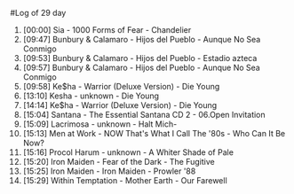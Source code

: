 #Log of 29 day

1. [00:00] Sia - 1000 Forms of Fear - Chandelier
1. [09:47] Bunbury & Calamaro - Hijos del Pueblo - Aunque No Sea Conmigo
1. [09:53] Bunbury & Calamaro - Hijos del Pueblo - Estadio azteca
1. [09:57] Bunbury & Calamaro - Hijos del Pueblo - Aunque No Sea Conmigo
1. [09:58] Ke$ha - Warrior (Deluxe Version) - Die Young
1. [13:10] Kesha - unknown - Die Young
1. [14:14] Ke$ha - Warrior (Deluxe Version) - Die Young
1. [15:04] Santana - The Essential Santana CD 2 - 06.Open Invitation
1. [15:09] Lacrimosa - unknown - Halt Mich-
1. [15:13] Men at Work - NOW That's What I Call The '80s - Who Can It Be Now?
1. [15:16] Procol Harum - unknown - A Whiter Shade of Pale
1. [15:20] Iron Maiden - Fear of the Dark - The Fugitive
1. [15:25] Iron Maiden - Iron Maiden - Prowler '88
1. [15:29] Within Temptation - Mother Earth - Our Farewell
